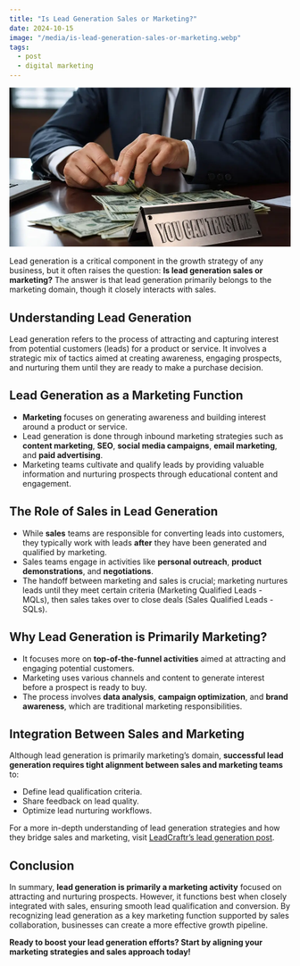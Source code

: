 ```yaml
---
title: "Is Lead Generation Sales or Marketing?"
date: 2024-10-15
image: "/media/is-lead-generation-sales-or-marketing.webp"
tags:
  - post
  - digital marketing
---
```


![Is Lead Generation Sales or Marketing?](/media/is-lead-generation-sales-or-marketing.webp)

Lead generation is a critical component in the growth strategy of any business, but it often raises the question: **Is lead generation sales or marketing?** The answer is that lead generation primarily belongs to the marketing domain, though it closely interacts with sales.

## Understanding Lead Generation

Lead generation refers to the process of attracting and capturing interest from potential customers (leads) for a product or service. It involves a strategic mix of tactics aimed at creating awareness, engaging prospects, and nurturing them until they are ready to make a purchase decision.

## Lead Generation as a Marketing Function

- **Marketing** focuses on generating awareness and building interest around a product or service.  
- Lead generation is done through inbound marketing strategies such as **content marketing**, **SEO**, **social media campaigns**, **email marketing**, and **paid advertising**.
- Marketing teams cultivate and qualify leads by providing valuable information and nurturing prospects through educational content and engagement.

## The Role of Sales in Lead Generation

- While **sales** teams are responsible for converting leads into customers, they typically work with leads **after** they have been generated and qualified by marketing.
- Sales teams engage in activities like **personal outreach**, **product demonstrations**, and **negotiations**.
- The handoff between marketing and sales is crucial; marketing nurtures leads until they meet certain criteria (Marketing Qualified Leads - MQLs), then sales takes over to close deals (Sales Qualified Leads - SQLs).

## Why Lead Generation is Primarily Marketing?

- It focuses more on **top-of-the-funnel activities** aimed at attracting and engaging potential customers.
- Marketing uses various channels and content to generate interest before a prospect is ready to buy.
- The process involves **data analysis**, **campaign optimization**, and **brand awareness**, which are traditional marketing responsibilities.

## Integration Between Sales and Marketing

Although lead generation is primarily marketing’s domain, **successful lead generation requires tight alignment between sales and marketing teams** to:

- Define lead qualification criteria.
- Share feedback on lead quality.
- Optimize lead nurturing workflows.

For a more in-depth understanding of lead generation strategies and how they bridge sales and marketing, visit [LeadCraftr’s lead generation post](https://leadcraftr.com/posts/lead-generation/).

## Conclusion

In summary, **lead generation is primarily a marketing activity** focused on attracting and nurturing prospects. However, it functions best when closely integrated with sales, ensuring smooth lead qualification and conversion. By recognizing lead generation as a key marketing function supported by sales collaboration, businesses can create a more effective growth pipeline.

**Ready to boost your lead generation efforts? Start by aligning your marketing strategies and sales approach today!**
